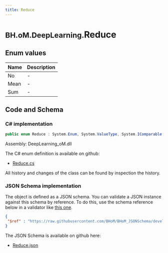 ```yaml
---
title: Reduce
---
```


# <small>BH.oM.DeepLearning.</small>**Reduce**



## Enum values

| Name            | Description                                                    |
|-----------------|----------------------------------------------------------------|
| No |  -  |
| Mean |  -  |
| Sum |  -  |


## Code and Schema

### C# implementation

``` C# title="C#"
public enum Reduce : System.Enum, System.ValueType, System.IComparable, System.ISpanFormattable, System.IFormattable, System.IConvertible
```

Assembly: DeepLearning_oM.dll

The C# enum definition is available on github:

- [Reduce.cs](https://github.com/BHoM/BHoM/blob/develop/DeepLearning_oM/Enums\Reduce.cs)

All history and changes of the class can be found by inspection the history.
### JSON Schema implementation

The object is defined as a JSON schema. You can validate a JSON instance against this schema by reference. To do this, use the schema reference below in a validator like [this one](https://www.jsonschemavalidator.net/).

``` json title="JSON Schema"
{
 "$ref" : "https://raw.githubusercontent.com/BHoM/BHoM_JSONSchema/develop/DeepLearning_oM/Reduce.json"
}
```

The JSON Schema is available on github here:

- [Reduce.json](https://github.com/BHoM/BHoM_JSONSchema/blob/develop/DeepLearning_oM/Reduce.json)
